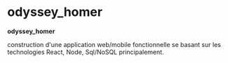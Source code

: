 # odyssey_homer

**odyssey_homer**

construction d'une application web/mobile fonctionnelle se basant sur les technologies React, Node, Sql/NoSQL principalement.

